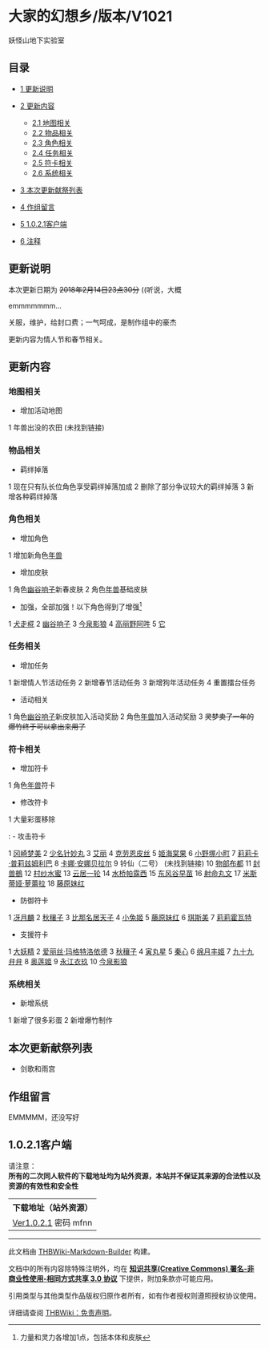 # 大家的幻想乡/版本/V1021

<!-- source html: G:\repos\THBWiki-Markdown-Builder\THBWikiMarkdown\Temp\main\e\e2\ns0%3A%E5%A4%A7%E5%AE%B6%E7%9A%84%E5%B9%BB%E6%83%B3%E4%B9%A1%2F%E7%89%88%E6%9C%AC%2FV1021.html -->

妖怪山地下实验室

## 目录

- [1 更新说明](#更新说明)
- [2 更新内容](#更新内容)

  - [2.1 地图相关](#地图相关)
  - [2.2 物品相关](#物品相关)
  - [2.3 角色相关](#角色相关)
  - [2.4 任务相关](#任务相关)
  - [2.5 符卡相关](#符卡相关)
  - [2.6 系统相关](#系统相关)



- [3 本次更新献祭列表](#本次更新献祭列表)
- [4 作组留言](#作组留言)
- [5 1.0.2.1客户端](#1.0.2.1客户端)
- [6 注释](#注释)




## 更新说明
  
本次更新日期为  ~~2018年2月14日23点30分~~ ((听说，大概  

  

  

emmmmmmm...  

关服，维护，给封口费；一气呵成，是制作组中的豪杰  

更新内容为情人节和春节相关。
  

## 更新内容
### 地图相关
- 增加活动地图

1 年兽出没的农田 (未找到链接)

### 物品相关
- 羁绊掉落

1 现在只有队长位角色享受羁绊掉落加成
2 删除了部分争议较大的羁绊掉落
3 新增各种羁绊掉落

### 角色相关
- 增加角色

1 增加新角色[年兽](./大家的幻想乡-人物-年兽.md)

- 增加皮肤

1 角色[幽谷响子](./大家的幻想乡-人物-幽谷响子.md)新春皮肤
2 角色[年兽](./大家的幻想乡-人物-年兽.md)基础皮肤

- 加强，全部加强！以下角色得到了增强[^cite_note-1]

1 [犬走椛](./大家的幻想乡-人物-犬走椛.md)
2 [幽谷响子](./大家的幻想乡-人物-幽谷响子.md)
3 [今泉影狼](./大家的幻想乡-人物-今泉影狼.md)
4 [高丽野阿吽](./大家的幻想乡-人物-高丽野阿吽.md)
5 [它](./大家的幻想乡-人物-洩矢诹访子.md)

### 任务相关
- 增加任务

1 新增情人节活动任务
2 新增春节活动任务
3 新增狗年活动任务
4 重置擂台任务

- 活动相关

1 角色[幽谷响子](./大家的幻想乡-人物-幽谷响子.md)新皮肤加入活动奖励
2 角色[年兽](./大家的幻想乡-人物-年兽.md)加入活动奖励
3  ~~灵梦卖了一年的爆竹终于可以拿出来用了~~ 

### 符卡相关
- 增加符卡

1 角色[年兽](./大家的幻想乡-人物-年兽.md)符卡

- 修改符卡

1 大量彩蛋移除

: - 攻击符卡

1 [冈崎梦美](./大家的幻想乡-人物-冈崎梦美.md)
2 [少名针妙丸](./大家的幻想乡-人物-少名针妙丸.md)
3 [艾丽](./大家的幻想乡-人物-艾丽.md)
4 [克劳恩皮丝](./大家的幻想乡-人物-克劳恩皮丝.md)
5 [姬海棠果](./大家的幻想乡-人物-姬海棠果.md)
6 [小野塚小町](./大家的幻想乡-人物-小野塚小町.md)
7 [莉莉卡·普莉兹姆利巴](./大家的幻想乡-人物-莉莉卡·普莉兹姆利巴.md)
8 [卡娜·安娜贝拉尔](./大家的幻想乡-人物-卡娜·安娜贝拉尔.md)
9 铃仙（二号） (未找到链接)
10 [物部布都](./大家的幻想乡-人物-物部布都.md)
11 [封兽鵺](./大家的幻想乡-人物-封兽鵺.md)
12 [村纱水蜜](./大家的幻想乡-人物-村纱水蜜.md)
13 [云居一轮](./大家的幻想乡-人物-云居一轮.md)
14 [水桥帕露西](./大家的幻想乡-人物-水桥帕露西.md)
15 [东风谷早苗](./大家的幻想乡-人物-东风谷早苗.md)
16 [射命丸文](./大家的幻想乡-人物-射命丸文.md)
17 [米斯蒂娅·萝蕾拉](./大家的幻想乡-人物-米斯蒂娅·萝蕾拉.md)
18 [藤原妹红](./大家的幻想乡-人物-藤原妹红.md)

- 防御符卡

1 [冴月麟](./大家的幻想乡-人物-冴月麟.md)
2 [秋穰子](./大家的幻想乡-人物-秋穰子.md)
3 [比那名居天子](./大家的幻想乡-人物-比那名居天子.md)
4 [小兔姬](./大家的幻想乡-人物-小兔姬.md)
5 [藤原妹红](./大家的幻想乡-人物-藤原妹红.md)
6 [琪斯美](./大家的幻想乡-人物-琪斯美.md)
7 [莉莉霍瓦特](./大家的幻想乡-人物-莉莉白.md)

- 支援符卡

1 [大妖精](./大家的幻想乡-人物-大妖精.md)
2 [爱丽丝·玛格特洛依德](./大家的幻想乡-人物-爱丽丝·玛格特洛依德.md)
3 [秋穰子](./大家的幻想乡-人物-秋穰子.md)
4 [寅丸星](./大家的幻想乡-人物-寅丸星.md)
5 [秦心](./大家的幻想乡-人物-秦心.md)
6 [绵月丰姬](./大家的幻想乡-人物-绵月丰姬.md)
7 [九十九弁弁](./大家的幻想乡-人物-九十九弁弁.md)
8 [奥莲姬](./大家的幻想乡-人物-奥莲姬.md)
9 [永江衣玖](./大家的幻想乡-人物-永江衣玖.md)
10 [今泉影狼](./大家的幻想乡-人物-今泉影狼.md)


### 系统相关
- 新增系统

1 新增了很多彩蛋
2 新增爆竹制作

## 本次更新献祭列表
- 剑歌和雨宫

## 作组留言
  
EMMMMM，还没写好
  

## 1.0.2.1客户端
  
请注意：  
 **所有的二次同人软件的下载地址均为站外资源，本站并不保证其来源的合法性以及资源的有效性和安全性** 
  


<table>

<tbody><tr>
<th>下载地址（站外资源）
</th></tr>
<tr>
<td><a rel="nofollow" class="external text" href="https://pan.baidu.com/s/1dIigjG">Ver1.0.2.1</a> 密码 mfnn
</td></tr></tbody></table>



[^cite_note-1]: 力量和灵力各增加1点，包括本体和皮肤





---

此文档由 [THBWiki-Markdown-Builder](https://github.com/Delsin-Yu/THBWiki-Markdown-Builder) 构建。

文档中的所有内容除特殊注明外，均在 [**知识共享(Creative Commons) 署名-非商业性使用-相同方式共享 3.0 协议**](https://creativecommons.org/licenses/by-sa/3.0/deed.zh-hans) 下提供，附加条款亦可能应用。

引用类型与其他类型作品版权归原作者所有，如有作者授权则遵照授权协议使用。

详细请查阅 [THBWiki：免责声明](https://thbwiki.cc/THBWiki:%E5%85%8D%E8%B4%A3%E5%A3%B0%E6%98%8E)。

